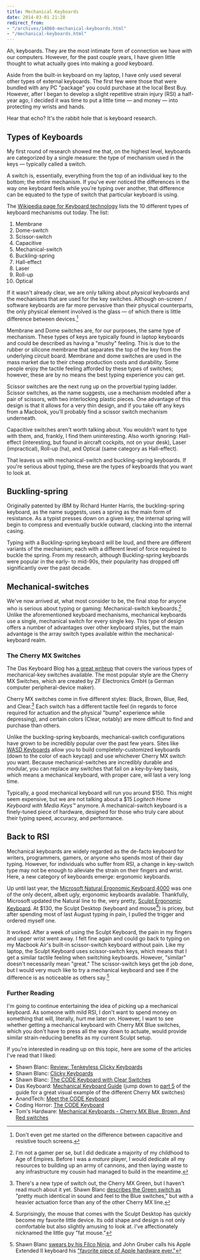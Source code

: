 ```yaml
---
title: Mechanical Keyboards
date: 2014-03-01 21:28
redirect_from:
- "/archives/14060-mechanical-keyboards.html"
- "/mechanical-keyboards.html"
---
```



Ah, keyboards. They are the most intimate form of connection we have with our computers. However, for the past couple years, I have given little thought to what actually goes into making a _good_ keyboard.

Aside from the built-in keyboard on my laptop, I have only used several other types of external keyboards. The first few were those that were bundled with any PC "package" you could purchase at the local Best Buy. However, after I began to develop a slight repetitive strain injury (RSI) a half-year ago, I decided it was time to put a little time &mdash; and money &mdash; into protecting my wrists and hands.

Hear that echo? It's the rabbit hole that is keyboard research.

## Types of Keyboards
My first round of research showed me that, on the highest level, keyboards are categorized by a single measure: the type of mechanism used in the keys &mdash; typically called a switch.

A switch is, essentially, everything from the top of an individual key to the bottom; the entire mechanism. If you've ever noticed the differences in the way one keyboard feels while you're typing over another, that difference can be equated to the type of switch that particular keyboard is using.

The [Wikipedia page for Keyboard technology](http://en.wikipedia.org/wiki/Keyboard_technology) lists the 10 different types of keyboard mechanisms out today. The list:

1. Membrane
2. Dome-switch
3. Scissor-switch
4. Capacitive
5. Mechanical-switch
6. Buckling-spring
7. Hall-effect
8. Laser
9. Roll-up
10. Optical

<aside markdown="1">

If it wasn't already clear, we are only talking about _physical_ keyboards and the mechanisms that are used for the key switches. Although on-screen / software keyboards are far more pervasive than their physical counterparts, the only physical element involved is the glass &mdash; of which there is little difference between devices.[^1]

</aside>

Membrane and Dome switches are, for our purposes, the same type of mechanism. These types of keys are typically found in laptop keyboards and could be described as having a "mushy" feeling. This is due to the rubber or silicone membrane that separates the top of the key from the underlying circuit board. Membrane and dome switches are used in the mass market due to their cheap production costs and durability. Some people enjoy the tactile feeling afforded by these types of switches; however, these are by no means the best typing experience you can get.

Scissor switches are the next rung up on the proverbial typing ladder. Scissor switches, as the name suggests, use a mechanism modeled after a pair of scissors, with two interlocking plastic pieces. One advantage of this design is that it allows for a very thin design, and if you take off any keys from a Macbook, you'll probably find a scissor switch mechanism underneath.

Capacitive switches aren't worth talking about. You wouldn't want to type with them, and, frankly, I find them uninteresting. Also worth ignoring: Hall-effect (interesting, but found in aircraft cockpits, not on your desk), Laser (impractical), Roll-up (ha), and Optical (same category as Hall-effect).

That leaves us with mechanical-switch and buckling-spring keyboards. If you're serious about typing, these are the types of keyboards that you want to look at.

## Buckling-spring
Originally patented by IBM by Richard Hunter Harris, the buckling-spring keyboard, as the name suggests, uses a spring as the main form of resistance. As a typist presses down on a given key, the internal spring will begin to compress and eventually buckle outward, clacking into the internal casing.

Typing with a Buckling-spring keyboard will be loud, and there are different variants of the mechanism; each with a different level of force required to buckle the spring. From my research, although Buckling-spring keyboards were popular in the early- to mid-90s, their popularity has dropped off significantly over the past decade.

## Mechanical-switches
We've now arrived at, what most consider to be, the final stop for anyone who is serious about typing or gaming: Mechanical-switch keyboards.[^2] Unlike the aforementioned keyboard mechanisms, mechanical keyboards use a single, mechanical switch for every single key. This type of design offers a number of advantages over other keyboard styles, but the main advantage is the array switch types available within the mechanical-keyboard realm.

### The Cherry MX Switches
The Das Keyboard Blog has [a great writeup](http://www.daskeyboard.com/blog/mechanical-keyboard-guide/#keyswitches) that covers the various types of mechanical-key switches available. The most popular style are the Cherry MX Switches, which are created by ZF Electronics GmbH (a German computer peripheral-device maker).

Cherry MX switches come in five different styles: Black, Brown, Blue, Red, and Clear.[^3] Each switch has a different tactile feel (in regards to force required for actuation and the physical "bump" experience while depressing), and certain colors (Clear, notably) are more difficult to find and purchase than others.

Unlike the buckling-spring keyboards, mechanical-switch configurations have grown to be incredibly popular over the past few years. Sites like [WASD Keyboards](http://www.wasdkeyboards.com/index.php/) allow you to build completely-customized keyboards (down to the color of each keycap) and use whichever Cherry MX switch you want. Because mechanical-switches are incredibly durable and modular, you can replace any switches that fail on a key-by-key basis, which means a mechanical keyboard, with proper care, will last a very long time.

Typically, a good mechanical keyboard will run you around $150. This might seem expensive, but we are not talking about a $15 _Logitech Home Keyboard with Media Keys&#8482;_ anymore. A mechanical-switch keyboard is a finely-tuned piece of hardware, designed for those who truly care about their typing speed, accuracy, and performance.

## Back to RSI
Mechanical keyboards are widely regarded as the de-facto keyboard for writers, programmers, gamers, or anyone who spends most of their day typing. However, for individuals who suffer from RSI, a change in key-switch type may not be enough to alleviate the strain on their fingers and wrist. Here, a new category of keyboards emerge: ergonomic keyboards.

Up until last year, the [Microsoft Natural Ergonomic Keyboard 4000](http://www.microsoft.com/hardware/en-us/p/natural-ergonomic-keyboard-4000/B2M-00012) was one of the only decent, albeit ugly, ergonomic keyboards available. Thankfully, Microsoft updated the Natural line to the, very pretty, [Sculpt Ergonomic Keyboard](http://www.microsoft.com/hardware/en-us/p/sculpt-ergonomic-desktop/L5V-00001). At $130, the Sculpt Desktop (keyboard and mouse[^4]) is pricey, but after spending most of last August typing in pain, I pulled the trigger and ordered myself one.

It worked. After a week of using the Sculpt Keyboard, the pain in my fingers and upper wrist went away. I felt fine again and could go back to typing on my Macbook Air's built-in scissor-switch keyboard without pain. Like my laptop, the Sculpt Keyboard uses scissor-switch keys, which means that I get a similar tactile feeling when switching keyboards. However, "similar" doesn't necessarily mean "great." The scissor-switch keys get the job done, but I would very much like to try a mechanical keyboard and see if the difference is as noticeable as others say.[^5]

### Further Reading
I'm going to continue entertaining the idea of picking up a mechanical keyboard. As someone with mild RSI, I don't want to spend money on something that will, literally, hurt me later on. However, I want to see whether getting a mechanical keyboard with Cherry MX Blue switches, which you don't have to press all the way down to actuate, would provide similar strain-reducing benefits as my current Sculpt setup.

If you're interested in reading up on this topic, here are some of the articles I've read that I liked:

- Shawn Blanc: [Review: Tenkeyless Clicky Keyboards](http://shawnblanc.net/2012/09/review-tenkeyless-clicky-keyboards/)
- Shawn Blanc: [Clicky Keyboards](http://shawnblanc.net/2012/04/clicky-keyboards/)
- Shawn Blanc: [The CODE Keyboard with Clear Switches](http://shawnblanc.net/2014/01/code-keyboard-clear-switches/)
- Das Keyboard: [Mechanical Keyboard Guide](http://www.daskeyboard.com/blog/mechanical-keyboard-guide/) (jump down to [part 5](http://www.daskeyboard.com/blog/mechanical-keyboard-guide/#keyswitches) of the guide for a great visual example of the different Cherry MX switches)
- AnandTech: [Meet the CODE Keyboard](http://www.anandtech.com/show/7248/meet-the-code-keyboard)
- Coding Horror: [The CODE Keyboard](http://blog.codinghorror.com/the-code-keyboard/)
- Tom's Hardware: [Mechanical Keyboards - Cherry MX Blue, Brown, And Red switches](http://www.tomshardware.com/reviews/mechanical-keyboard-razer-logitech-gigabyte,3505-2.html)

[^1]: Don't even get me started on the difference between capacitive and resistive touch screens.
[^2]: I'm not a gamer per se, but I did dedicate a majority of my childhood to Age of Empires. Before I was a _mature_ player, I would dedicate all my resources to building up an army of cannons, and then laying waste to any infrastructure my cousin had managed to build in the meantime.
[^3]: There's a new type of switch out, the Cherry MX Green, but I haven't read much about it yet. Shawn Blanc [describes the Green switch as](http://shawnblanc.net/2014/01/code-keyboard-clear-switches/) "pretty much identical in sound and feel to the Blue switches," but with a heavier actuation force than any of the other Cherry MX line.
[^4]: Surprisingly, the mouse that comes with the Sculpt Desktop has quickly become my favorite little device. Its odd shape and design is not only comfortable but also slightly amusing to look at. I've affectionately nicknamed the little guy "fat mouse."
[^5]: Shawn Blanc [swears by his Filco Ninja](http://shawnblanc.net/2012/09/review-tenkeyless-clicky-keyboards/), and John Gruber calls his Apple Extended II keyboard his ["favorite piece of Apple hardware ever."](http://daringfireball.net/linked/2008/04/29/aek2)
